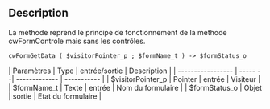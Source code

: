 ## Description
La méthode reprend le principe de fonctionnement de la methode cwFormControle mais sans les contrôles.

```4d
cwFormGetData ( $visitorPointer_p ; $formName_t ) -> $formStatus_o
```

| Paramètres        | Type    | entrée/sortie | Description |
| ----------------- | ----- --| ------------- | ----------- |
| $visitorPointer_p | Pointer | entrée        | Visiteur      |
| $formName_t       | Texte   | entrée        | Nom du formulaire |
| $formStatus_o     | Objet   | sortie        | Etat du formulaire |